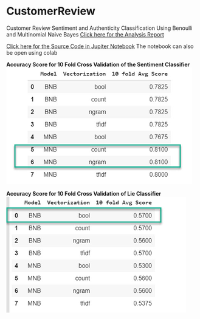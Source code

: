 # CustomerReview
Customer Review Sentiment and Authenticity Classification Using Benoulli and Multinomial Naive Bayes
[Click here for the Analysis Report]()

[Click here for the Source Code in Jupiter Notebook](https://github.com/toraaglobal/CustomerReview/blob/master/text_Benoulli_Multinomial_Naive_Bayes_Sci_kit_Learn.ipynb) The notebook can also be open using colab

**Accuracy Score for 10 Fold Cross Validation of the Sentiment Classifier**
![accuracy_score_sentiment](https://github.com/toraaglobal/CustomerReview/blob/master/accuracy_score_sentiment.jpg)

**Accuracy Score for 10 Fold Cross Validation of Lie Classifier**
![accuracy_score_lie](https://github.com/toraaglobal/CustomerReview/blob/master/Accuracy_Score_Lie.jpg)
